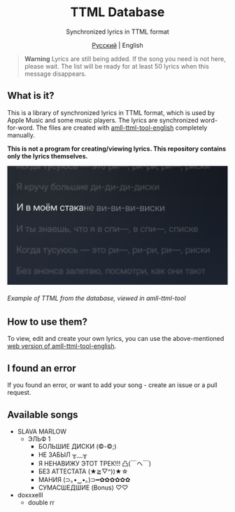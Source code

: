 <div align=center>

# TTML Database
Synchronized lyrics in TTML format

[Русский](https://github.com/whyplural/ttml-database/blob/main/README.md) | English
</div>

> __Warning__
> Lyrics are still being added. If the song you need is not here, please wait. The list will be ready for at least 50 lyrics when this message disappears.

## What is it?
This is a library of synchronized lyrics in TTML format, which is used by Apple Music and some music players. The lyrics are synchronized word-for-word. The files are created with [amll-ttml-tool-english](https://streetlegithub.github.io/amll-ttml-tool-english/) completely manually.

__This is not a program for creating/viewing lyrics. This repository contains only the lyrics themselves.__

![Example of TTML from the database](https://raw.githubusercontent.com/whyplural/ttml-database/main/res/DISKI-example.png)
###### Example of TTML from the database, viewed in amll-ttml-tool

## How to use them?
To view, edit and create your own lyrics, you can use the above-mentioned [web version of amll-ttml-tool-english](https://streetlegithub.github.io/amll-ttml-tool-english/).

## I found an error
If you found an error, or want to add your song - create an issue or a pull request.

## Available songs
- SLAVA MARLOW
    - ЭЛЬФ 1
        - БОЛЬШИЕ ДИСКИ (©-©;)
        - НЕ ЗАБЫЛ ╥﹏╥
        - Я НЕНАВИЖУ ЭТОТ ТРЕК!!! 凸(￣ヘ￣)
        - БЕЗ АТТЕСТАТА (★≧▽^))★☆
        - МАНИЯ (⊃｡•‌‿•‌｡)⊃━✿✿✿✿✿✿ 
        - СУМАСШЕДШИЕ (Bonus) ♡♡
- doxxxelll
    - double rr
